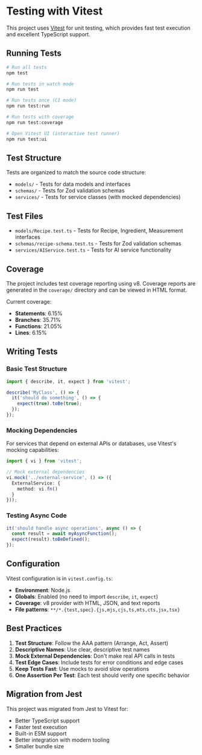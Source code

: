 # Testing with Vitest

This project uses [Vitest](https://vitest.dev/) for unit testing, which provides fast test execution and excellent TypeScript support.

## Running Tests

```bash
# Run all tests
npm test

# Run tests in watch mode
npm run test

# Run tests once (CI mode)
npm run test:run

# Run tests with coverage
npm run test:coverage

# Open Vitest UI (interactive test runner)
npm run test:ui
```

## Test Structure

Tests are organized to match the source code structure:

- `models/` - Tests for data models and interfaces
- `schemas/` - Tests for Zod validation schemas
- `services/` - Tests for service classes (with mocked dependencies)

## Test Files

- `models/Recipe.test.ts` - Tests for Recipe, Ingredient, Measurement interfaces
- `schemas/recipe-schema.test.ts` - Tests for Zod validation schemas
- `services/AIService.test.ts` - Tests for AI service functionality

## Coverage

The project includes test coverage reporting using v8. Coverage reports are generated in the `coverage/` directory and can be viewed in HTML format.

Current coverage:
- **Statements**: 6.15%
- **Branches**: 35.71%
- **Functions**: 21.05%
- **Lines**: 6.15%

## Writing Tests

### Basic Test Structure

```typescript
import { describe, it, expect } from 'vitest';

describe('MyClass', () => {
  it('should do something', () => {
    expect(true).toBe(true);
  });
});
```

### Mocking Dependencies

For services that depend on external APIs or databases, use Vitest's mocking capabilities:

```typescript
import { vi } from 'vitest';

// Mock external dependencies
vi.mock('../external-service', () => ({
  ExternalService: {
    method: vi.fn()
  }
}));
```

### Testing Async Code

```typescript
it('should handle async operations', async () => {
  const result = await myAsyncFunction();
  expect(result).toBeDefined();
});
```

## Configuration

Vitest configuration is in `vitest.config.ts`:

- **Environment**: Node.js
- **Globals**: Enabled (no need to import `describe`, `it`, `expect`)
- **Coverage**: v8 provider with HTML, JSON, and text reports
- **File patterns**: `**/*.{test,spec}.{js,mjs,cjs,ts,mts,cts,jsx,tsx}`

## Best Practices

1. **Test Structure**: Follow the AAA pattern (Arrange, Act, Assert)
2. **Descriptive Names**: Use clear, descriptive test names
3. **Mock External Dependencies**: Don't make real API calls in tests
4. **Test Edge Cases**: Include tests for error conditions and edge cases
5. **Keep Tests Fast**: Use mocks to avoid slow operations
6. **One Assertion Per Test**: Each test should verify one specific behavior

## Migration from Jest

This project was migrated from Jest to Vitest for:
- Better TypeScript support
- Faster test execution
- Built-in ESM support
- Better integration with modern tooling
- Smaller bundle size
